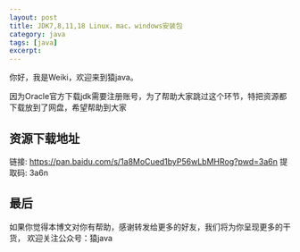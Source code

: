 ```yaml
---
layout: post
title: JDK7,8,11,18 Linux，mac，windows安装包
category: java
tags: [java]
excerpt:
---
```

你好，我是Weiki，欢迎来到猿java。

因为Oracle官方下载jdk需要注册账号，为了帮助大家跳过这个环节，特把资源都下载放到了网盘，希望帮助到大家

##  资源下载地址
链接: https://pan.baidu.com/s/1a8MoCued1byP56wLbMHRog?pwd=3a6n 提取码: 3a6n

## 最后
如果你觉得本博文对你有帮助，感谢转发给更多的好友，我们将为你呈现更多的干货， 欢迎关注公众号：猿java
